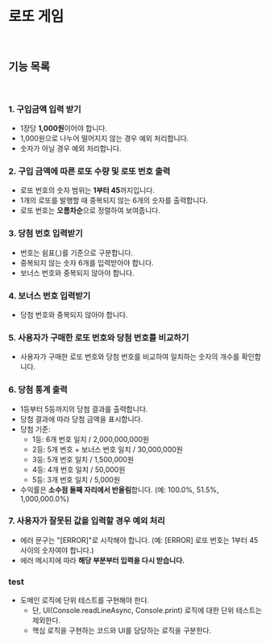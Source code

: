 # 로또 게임

<br/>

## 기능 목록

<br/>

### 1. 구입금액 입력 받기

- 1장당 <strong>1,000원</strong>이어야 합니다.
- 1,000원으로 나누어 떨어지지 않는 경우 예외 처리합니다.
- 숫자가 아닐 경우 예외 처리합니다.

### 2. 구입 금액에 따른 로또 수량 및 로또 번호 출력

- 로또 번호의 숫자 범위는 <strong>1부터 45</strong>까지입니다.
- 1개의 로또를 발행할 때 중복되지 않는 6개의 숫자를 출력합니다.
- 로또 번호는 <strong>오름차순</strong>으로 정렬하여 보여줍니다.

### 3. 당첨 번호 입력받기

- 번호는 쉼표(,)를 기준으로 구분합니다.
- 중복되지 않는 숫자 6개를 입력받아야 합니다.
- 보너스 번호와 중복되지 않아야 합니다.

### 4. 보너스 번호 입력받기

- 당첨 번호와 중복되지 않아야 합니다.

### 5. 사용자가 구매한 로또 번호와 당첨 번호를 비교하기

- 사용자가 구매한 로또 번호와 당첨 번호를 비교하여 일치하는 숫자의 개수를 확인합니다.

### 6. 당첨 통계 출력

- 1등부터 5등까지의 당첨 결과를 출력합니다.
- 당첨 결과에 따라 당첨 금액을 표시합니다.
- 당첨 기준:
  - 1등: 6개 번호 일치 / 2,000,000,000원
  - 2등: 5개 번호 + 보너스 번호 일치 / 30,000,000원
  - 3등: 5개 번호 일치 / 1,500,000원
  - 4등: 4개 번호 일치 / 50,000원
  - 5등: 3개 번호 일치 / 5,000원
- 수익률은 <strong>소수점 둘째 자리에서 반올림</strong>합니다.
  (예: 100.0%, 51.5%, 1,000,000.0%)

### 7. 사용자가 잘못된 값을 입력할 경우 예외 처리

- 에러 문구는 "[ERROR]"로 시작해야 합니다.
  (예: [ERROR] 로또 번호는 1부터 45 사이의 숫자여야 합니다.)
- 에러 메시지에 따라 <strong>해당 부분부터 입력을 다시 받습니다.</strong>

### test

- 도메인 로직에 단위 테스트를 구현해야 한다.
  - 단, UI(Console.readLineAsync, Console.print) 로직에 대한 단위 테스트는 제외한다.
  - 핵심 로직을 구현하는 코드와 UI를 담당하는 로직을 구분한다.
